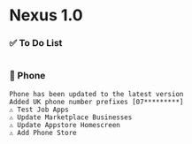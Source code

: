 # Nexus 1.0

### ✅ To Do List

```

```

### 📱 Phone
```
Phone has been updated to the latest version
Added UK phone number prefixes [07*********]
⚠️ Test Job Apps
⚠️ Update Marketplace Businesses
⚠️ Update Appstore Homescreen
⚠️ Add Phone Store
```
